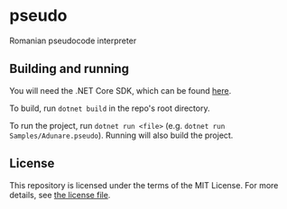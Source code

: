 # pseudo

Romanian pseudocode interpreter

## Building and running

You will need the .NET Core SDK, which can be found [here](https://dotnet.microsoft.com/download).

To build, run `dotnet build` in the repo's root directory.

To run the project, run `dotnet run <file>` (e.g. `dotnet run Samples/Adunare.pseudo`). Running will also build the project.

## License

This repository is licensed under the terms of the MIT License.
For more details, see [the license file](LICENSE.txt).
